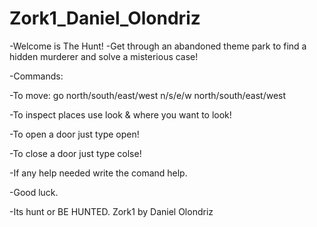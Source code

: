 # Zork1_Daniel_Olondriz
-Welcome is The Hunt!
 -Get through an abandoned theme park to find a hidden murderer and solve a misterious case!
 
 -Commands:
 
 -To move:
 go north/south/east/west
 n/s/e/w
 north/south/east/west
 
 -To inspect places use look & where you want to look!
 
 -To open a door just type open!
 
 -To close a door just type colse!
 
 -If any help needed write the comand help.
 
 -Good luck.
 
 -Its hunt or BE HUNTED.
Zork1 by Daniel Olondriz
